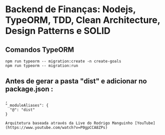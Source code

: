 # Backend de Finanças: Nodejs, TypeORM, TDD, Clean Architecture, Design Patterns e SOLID

## Comandos TypeORM

```
npm run typeorm -- migration:create -n create-goals
npm run typeorm -- migration:run
```

## Antes de gerar a pasta "dist" e adicionar no package.json :

```
,
"_moduleAliases": {
  "@": "dist"
}
```

```
Arquitetura baseada através da Live do Rodrigo Manguinho [YouTube](https://www.youtube.com/watch?v=P0gpCCA8ZPs)
```
